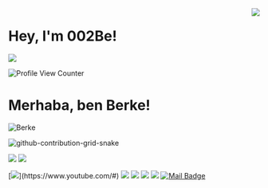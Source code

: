 <img align='right' src="https://github-readme-stats.vercel.app/api?username=002Be&show_icons=true">

# Hey, I'm 002Be! 

[![](https://img.shields.io/github/followers/002Be?style=social)](https://www.github.com/002Be)

![Profile View Counter](https://komarev.com/ghpvc/?username=002Be)

# Merhaba, ben Berke! 
<p align="left"> <img src="#" alt="Berke" /> </p>

![github-contribution-grid-snake](https://user-images.githubusercontent.com/75903181/183942461-d204c0cc-4b8d-40be-a8a3-22b594582549.svg)

[![](https://img.shields.io/twitter/follow/#)](https://www.twitter.com/#)
[![](https://img.shields.io/github/followers/#)](https://www.github.com/#)

[![](https://img.shields.io/badge/youtube-%23FF0000.svg?&style=for-the-badge&logo=youtube&logoColor=white")](https://www.youtube.com/#)
[![](https://img.shields.io/badge/twitter-%231DA1F2.svg?&style=for-the-badge&logo=twitter&logoColor=white)](https://www.twitter.com/#)
[![](https://img.shields.io/badge/linkedin-%230077B5.svg?&style=for-the-badge&logo=linkedin&logoColor=white)](https://www.linkedin.com/in/#/)
[![](https://img.shields.io/badge/medium-%2312100E.svg?&style=for-the-badge&logo=medium&logoColor=white)](https://medium.com/#)
[![](https://img.shields.io/badge/instagram-%23E4405F.svg?&style=for-the-badge&logo=instagram&logoColor=white)](https://instagram.com/#)
[![Mail Badge](https://img.shields.io/badge/mertcobanov@gmail.com-c14438?style=for-the-badge&logo=Gmail&logoColor=white&link=mailto:#)](mailto:#)
